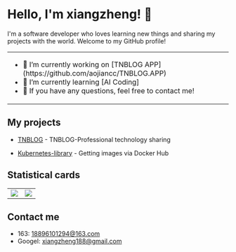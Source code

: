 # Hello, I'm xiangzheng! 🦌

I'm a software developer who loves learning new things and sharing my projects with the world. Welcome to my GitHub profile!

<table border="0">
  <tr>
    <td>
      <ul>
        <li>🔭 I’m currently working on [TNBLOG APP](https://github.com/aojiancc/TNBLOG.APP)</li>
        <li>🌱 I’m currently learning [AI Coding]</li>
        <li>💬 If you have any questions, feel free to contact me!</li>
      </ul>
    </td
  </tr>
</table>

## My projects

- [TNBLOG](https://www.tnblog.net/) - TNBLOG-Professional technology sharing

- [Kubernetes-library](https://github.com/18896101294/Kubernetes-library) - Getting images via Docker Hub

## Statistical cards

<table style="border: none;">
  <tr>
    <td><img src="https://github-readme-stats.vercel.app/api?username=18896101294&show_icons=true&theme=tokyonight" /></td>
    <td><img src="https://streak-stats.demolab.com/?user=18896101294&theme=tokyonight" /></td>
  </tr>
</table>

## Contact me

- 163: 18896101294@163.com
- Googel: xiangzheng188@gmail.com
